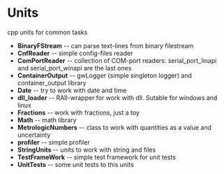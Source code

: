 # Units
cpp units for common tasks

- **BinaryFStream** -- can parse text-lines from binary filestream
- **CnfReader** -- simple config-files reader
- **ComPortReader** -- collection of COM-port readers: serial_port_linapi and serial_port_winapi are the last ones
- **ContainerOutput** -- gwLogger (simple singleton logger) and container_output library
- **Date** -- try to work with date and time
- **dll_loader** -- RAII-wrapper for work with dll. Sutable for windows and linux
- **Fractions** -- work with fractions, just a toy
- **Math** -- math library
- **MetrologicNumbers** -- class to work with quantities as a value and uncertainty
- **profiler** -- simple profiler
- **StringUnits** -- units to work with string and files
- **TestFrameWork** -- simple test framework for unit tests
- **UnitTests** -- some unit tests to this units

